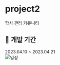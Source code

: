 # project2
학사 관리 커뮤니티<br>

## 📅 개발 기간
2023.04.10 ~ 2023.04.21 <br>
![일정](https://github.com/ann99934/JSP_2_Project/assets/110450765/7651e6ae-dc2e-43a8-a610-e68ba1f5ad3c)
